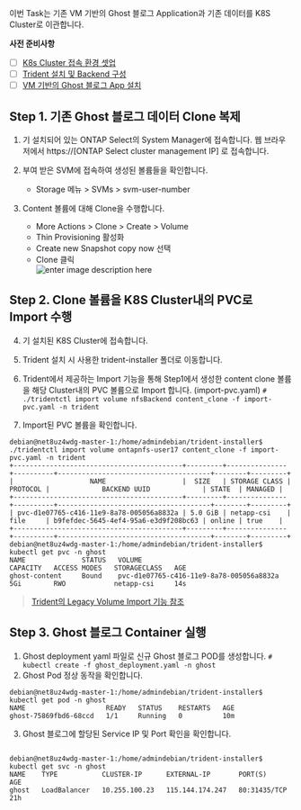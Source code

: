 이번 Task는 기존 VM 기반의 Ghost 블로그 Application과 기존 데이터를 K8S Cluster로 이관합니다. 

**사전 준비사항** 
 - [ ] [K8s Cluster 접속 환경 셋업](https://github.com/netappkr/NDX_Handsonworkshop-/blob/master/K8s_on_MultiCloud/OnPremNKS.) 
 - [ ] [Trident 설치 및 Backend 구성](https://github.com/netappkr/NDX_Handsonworkshop-/blob/master/K8s_on_MultiCloud/OnPremNKS.md) 
 - [ ] [VM 기반의 Ghost 블로그 App 설치](https://github.com/netappkr/NDX_Handsonworkshop-/blob/master/Pre-Work2/README.md)
 
 ## Step 1. 기존 Ghost 블로그 데이터 Clone 복제  
1. 기 설치되어 있는 ONTAP Select의 System Manager에 접속합니다. 웹 브라우저에서 https://[ONTAP Select cluster management IP] 로 접속합니다.
2. 부여 받은 SVM에 접속하여 생성된 볼륨들을 확인합니다.
     * Storage 메뉴 > SVMs > svm-user-number 

3. Content 볼륨에 대해 Clone을 수행합니다.
     * More Actions > Clone > Create > Volume 
     * Thin Provisioning 활성화
     * Create new Snapshot copy now 선택 
     * Clone 클릭  
   ![enter image description here](https://github.com/netappkr/NDX_Handsonworkshop-/blob/master/containerization/images/content_clone_2.png)

 ## Step 2. Clone 볼륨을 K8S Cluster내의 PVC로 Import 수행      
4. 기 설치된 K8S Cluster에 접속합니다.

5.  Trident 설치 시 사용한 trident-installer 폴더로 이동합니다.

6.  Trident에서 제공하는 Import 기능을 통해  Step1에서 생성한 content clone 볼륨을 해당 Cluster내의 PVC 볼륨으로 Import 합니다. (import-pvc.yaml)
  ` # ./tridentctl import volume nfsBackend content_clone -f import-pvc.yaml -n trident
`
7. Import된 PVC 볼륨을 확인합니다. 
 <pre class=" language-undefined"><code class="prism language-&quot;NotActions&quot;: language-undefined">debian@net8uz4wdg-master-1:/home/admindebian/trident-installer$ ./tridentctl import volume ontapnfs-user17 content_clone -f import-pvc.yaml -n trident
+------------------------------------------+---------+---------------+----------+--------------------------------------+--------+---------+
|                   NAME                   |  SIZE   | STORAGE CLASS | PROTOCOL |             BACKEND UUID             | STATE  | MANAGED |
+------------------------------------------+---------+---------------+----------+--------------------------------------+--------+---------+
| pvc-d1e07765-c416-11e9-8a78-005056a8832a | 5.0 GiB | netapp-csi    | file     | b9fefdec-5645-4ef4-95a6-e3d9f208bc63 | online | true    |
+------------------------------------------+---------+---------------+----------+--------------------------------------+--------+---------+
debian@net8uz4wdg-master-1:/home/admindebian/trident-installer$ kubectl get pvc -n ghost
NAME              STATUS   VOLUME                                     CAPACITY   ACCESS MODES   STORAGECLASS   AGE
ghost-content     Bound    pvc-d1e07765-c416-11e9-8a78-005056a8832a   5Gi        RWO            netapp-csi     14s</code></pre>

> [Trident의 Legacy Volume Import 기능 참조](https://github.com/netappkr/NDX_Handsonworkshop-/blob/master/K8s_with_Trident/README.md)

 ## Step 3. Ghost 블로그 Container 실행   
1. Ghost deployment yaml 파일로 신규 Ghost 블로그 POD를 생성합니다. 
 ` # kubectl create -f ghost_deployment.yaml -n ghost
`
2. Ghost Pod 정상 동작을 확인합니다. 
 <pre class=" language-undefined"><code class="prism language-&quot;NotActions&quot;: language-undefined">debian@net8uz4wdg-master-1:/home/admindebian/trident-installer$ kubectl get pod -n ghost
NAME                    READY   STATUS    RESTARTS   AGE
ghost-75869fbd6-68ccd   1/1     Running   0          10m</code></pre>
3. Ghost 블로그에 할당된  Service IP 및 Port 확인을 확인합니다.  
<pre class=" language-undefined"><code class="prism language-&quot;NotActions&quot;: language-undefined">
debian@net8uz4wdg-master-1:/home/admindebian/trident-installer$ kubectl get svc -n ghost
NAME    TYPE           CLUSTER-IP      EXTERNAL-IP       PORT(S)        AGE
ghost   LoadBalancer   10.255.100.23   115.144.174.247   80:31435/TCP   21h</code></pre>



<!--stackedit_data:
eyJoaXN0b3J5IjpbMTkyNjU0MDY1OCwtODkyMjk1MTg5LDIwNT
g4MzMzOSwtOTY4Mzg4OTUzLDc2MDc5ODk5OSwtMzg3NTI4NDg4
LC0xMTAzNjQ4MjE5LDE2OTk5NzQ1MzksLTE0Mjk4ODQzMCwtOT
M1MzcyMzA0LDg3NzYzNTUyNl19
-->